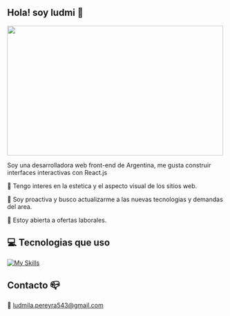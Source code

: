  ## Hola! soy ludmi :sunflower:
<img src="https://i.pinimg.com/originals/eb/50/87/eb50875a68b04b0480fa929af2c7547c.gif" height="300" width="500">

 
 Soy una desarrolladora web front-end de Argentina, me gusta construir interfaces interactivas con React.js

:art: Tengo interes en la estetica y el aspecto visual de los sitios web.

:notebook: Soy proactiva y busco actualizarme a las nuevas tecnologias y demandas del area.

:incoming_envelope: Estoy abierta a ofertas laborales.

## :computer: Tecnologias que uso
[![My Skills](https://skillicons.dev/icons?i=js,ts,html,css,java,php,react,styledcomponents,tailwind,sass,mysql,git,github)](https://skillicons.dev)

## Contacto :mailbox_closed:
💌 ludmila.pereyra543@gmail.com

